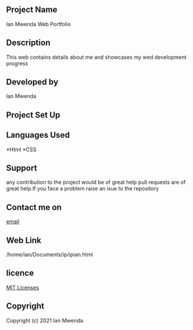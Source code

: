 ## Project Name
Ian Mwenda Web Portfolio
## Description
This web contains details about me and  showcases my wed development progress

## Developed by
Ian Mwenda

## Project Set Up

## Languages Used
*Html
*CSS
## Support
any contribution to the project would be of great help
pull requests are of great help.If you face a problem raise an isue to the repository

## Contact me on
[email](myaccounts@dr.com)

## Web Link
/home/ian/Documents/ip/ipian.html

## licence
[MIT Licenses](https://choosealicense.com.com/licenses/mit/)

## Copyright
Copyright (c) 2021 Ian Mwenda

